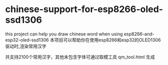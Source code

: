 # chinese-support-for-esp8266-oled-ssd1306
this project can help you draw chinese word when using esp8266-and-esp32-oled-ssd1306
本项目可以帮助你在使用esp8266和esp32的OLED1306驱动时,渲染常用汉字

共支持2100个常用汉字，其他未包含字体可通过取模工具 qm_tool.html 生成


